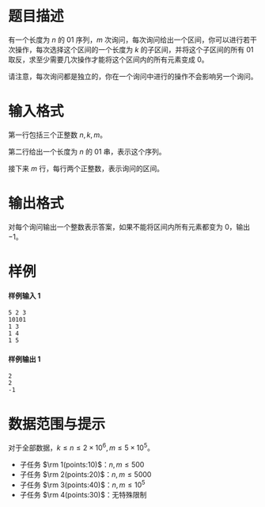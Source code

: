 
# 题目描述

有一个长度为 $n$ 的 $01$ 序列，$m$ 次询问，每次询问给出一个区间，你可以进行若干次操作，每次选择这个区间的一个长度为 $k$ 的子区间，并将这个子区间的所有 $01$ 取反，求至少需要几次操作才能将这个区间内的所有元素变成 $0$。

请注意，每次询问都是独立的，你在一个询问中进行的操作不会影响另一个询问。

# 输入格式

第一行包括三个正整数 $n, k, m$。

第二行给出一个长度为 $n$ 的 $01$ 串，表示这个序列。

接下来 $m$ 行，每行两个正整数，表示询问的区间。

# 输出格式

对每个询问输出一个整数表示答案，如果不能将区间内所有元素都变为 $0$，输出 $-1$。

# 样例

#### 样例输入 1
```plain
5 2 3
10101
1 3
1 4
1 5
```

#### 样例输出 1
```plain
2
2
-1
```

# 数据范围与提示

对于全部数据，$k \leq n \leq 2×10^6, m \leq 5×10^5$。

- 子任务 $\rm 1(points:10)$：$n, m \leq 500$
- 子任务 $\rm 2(points:20)$：$n, m \leq 5000$
- 子任务 $\rm 3(points:40)$：$n, m \leq 10^5$
- 子任务 $\rm 4(points:30)$：无特殊限制

